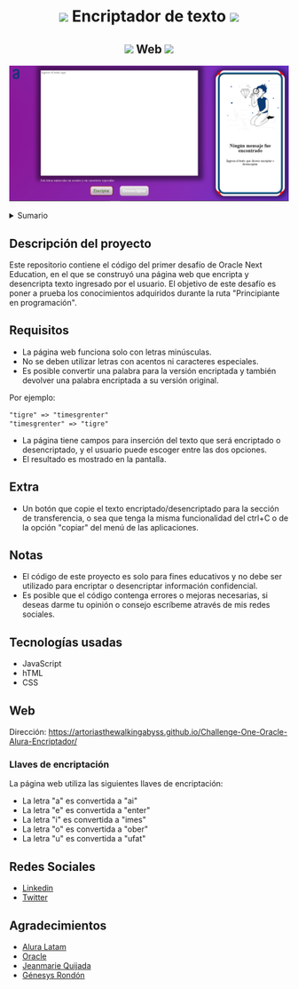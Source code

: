 <div align="center">

 <h1>
 <img src="https://emojipedia-us.s3.amazonaws.com/source/whatsapp/326/locked-with-key_1f510.png" width="50">
 Encriptador de texto
 <img src="https://emojipedia-us.s3.amazonaws.com/source/whatsapp/326/locked-with-key_1f510.png" width="50">
 </h1>
 
 <h2><img src="https://emojipedia-us.s3.amazonaws.com/source/microsoft-teams/337/milky-way_1f30c.png" width="20">
  Web
 <img src="https://emojipedia-us.s3.amazonaws.com/source/microsoft-teams/337/milky-way_1f30c.png" width="20"></h2>

  ![Web Screenshot](img/ui-mockup-web.png)
 <!--<img src="https://emojipedia-us.s3.amazonaws.com/source/skype/289/fireworks_1f386.png" width="55">
 <img src="https://emojipedia-us.s3.amazonaws.com/source/skype/289/fireworks_1f386.png" width="55">
 <img src="https://emojipedia-us.s3.amazonaws.com/source/skype/289/fireworks_1f386.png" width="55">
  <img src="https://emojipedia-us.s3.amazonaws.com/source/microsoft-teams/337/milky-way_1f30c.png" width="55">-->
</div>

<details>
  <summary>Sumario</summary>
  <ol>
    <li>
      <a href="#descripción-del-proyecto">Descripción del proyecto</a>
    </li>
    <li><a href="#requisitos">Requisitos</a></li>
    <li><a href="#extra">Extra</a></li>
    <li><a href="#notas">Notas</a></li>
    <li>
      <a href="#tecnologías-usadas">Tecnologías usadas</a>
    </li>
    <li><a href="#web">Web</a></li>
    <li><a href="#redes-sociales">Redes sociales</a></li>
    <li><a href="#agradecimientos">Agradecimientos</a></li>
  </ol>
</details>

## Descripción del proyecto

Este repositorio contiene el código del primer desafío de Oracle Next Education, en el que se construyó una página web que encripta y desencripta texto ingresado por el usuario. El objetivo de este desafío es poner a prueba los conocimientos adquiridos durante la ruta "Principiante en programación".

## Requisitos

- La página web funciona solo con letras minúsculas.
- No se deben utilizar letras con acentos ni caracteres especiales.
- Es posible convertir una palabra para la versión encriptada y también devolver una palabra encriptada a su versión original.

Por ejemplo:

```
"tigre" => "timesgrenter"
"timesgrenter" => "tigre"
```
- La página tiene campos para inserción del texto que será encriptado o desencriptado, y el usuario puede escoger entre las dos opciones.
- El resultado es mostrado en la pantalla.

## Extra
- Un botón que copie el texto encriptado/desencriptado para la sección de transferencia, o sea que tenga la misma funcionalidad del ctrl+C o de la opción "copiar" del menú de las aplicaciones.

## Notas

- El código de este proyecto es solo para fines educativos y no debe ser utilizado para encriptar o desencriptar información confidencial.
- Es posible que el código contenga errores o mejoras necesarias, si deseas darme tu opinión o consejo escríbeme através de mis redes sociales.

## Tecnologías usadas

- JavaScript
- hTML
- CSS

## Web

Dirección: https://artoriasthewalkingabyss.github.io/Challenge-One-Oracle-Alura-Encriptador/

### Llaves de encriptación

La página web utiliza las siguientes llaves de encriptación:

- La letra "a" es convertida a "ai"
- La letra "e" es convertida a "enter"
- La letra "i" es convertida a "imes"
- La letra "o" es convertida a "ober"
- La letra "u" es convertida a "ufat"

## Redes Sociales

- [Linkedin](https://www.linkedin.com/in/agust%C3%ADn-castro-irb/)
- [Twitter](https://twitter.com/AgustinSmaug)

## Agradecimientos

 - [Alura Latam](https://www.aluracursos.com/)
 - [Oracle](https://www.oracle.com/ar/education/oracle-next-education/)
 - [Jeanmarie Quijada](https://www.linkedin.com/in/jeanmariequijada/?original_referer=https%3A%2F%2Fwww.aluracursos.com%2F)
 - [Génesys Rondón](https://www.linkedin.com/in/genesysrondon914762182/)

